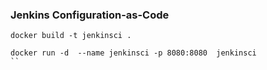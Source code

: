 ### Jenkins Configuration-as-Code

```
docker build -t jenkinsci .

docker run -d  --name jenkinsci -p 8080:8080  jenkinsci
``



